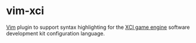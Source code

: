 # vim-xci

[Vim](https://www.vim.org/) plugin to support syntax highlighting for the [XCI
game engine](https://github.com/SlithyMatt/x16-xci) software development kit
configuration language.
